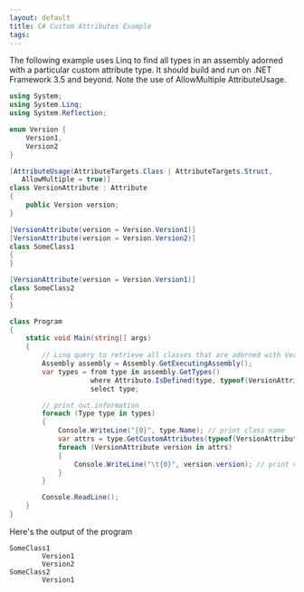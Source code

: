 ```yaml
---
layout: default
title: C# Custom Attributes Example
tags:
---
```


The following example uses Linq to find all types in an assembly adorned with a particular custom attribute type. It should build and run on .NET Framework 3.5 and beyond. Note the use of AllowMultiple AttributeUsage.

```c#
using System;
using System.Linq;
using System.Reflection;

enum Version {
    Version1,
    Version2
}

[AttributeUsage(AttributeTargets.Class | AttributeTargets.Struct,
   AllowMultiple = true)]
class VersionAttribute : Attribute
{
    public Version version;
}

[VersionAttribute(version = Version.Version1)]
[VersionAttribute(version = Version.Version2)]
class SomeClass1
{
}

[VersionAttribute(version = Version.Version1)]
class SomeClass2
{
}

class Program
{
    static void Main(string[] args)
    {
        // Linq query to retrieve all classes that are adorned with VersionAttribute
        Assembly assembly = Assembly.GetExecutingAssembly();
        var types = from type in assembly.GetTypes()
                    where Attribute.IsDefined(type, typeof(VersionAttribute))
                    select type;

        // print out information
        foreach (Type type in types)
        {
            Console.WriteLine("{0}", type.Name); // print class name
            var attrs = type.GetCustomAttributes(typeof(VersionAttribute), false);
            foreach (VersionAttribute version in attrs)
            {
                Console.WriteLine("\t{0}", version.version); // print version
            }
        }

        Console.ReadLine();
    }
}
```

Here's the output of the program

```text
SomeClass1
        Version1
        Version2
SomeClass2
        Version1
```
